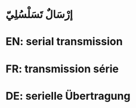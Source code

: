 # إرْسَالٌ تَسَلْسُلِيّ

# EN: serial transmission

# FR: transmission série

# DE: serielle Übertragung
